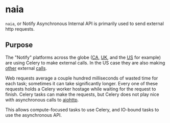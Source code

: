 # naia
`naia`, or Notify Asynchronous Internal API is primarily used to send external http requests. 

## Purpose
The "Notify" platforms across the globe ([CA](https://github.com/cds-snc/notification-api/blob/main/app/celery/service_callback_tasks.py), [UK](https://github.com/alphagov/notifications-api/blob/main/app/celery/service_callback_tasks.py), and the [US](https://github.com/department-of-veterans-affairs/notification-api/blob/master/app/celery/service_callback_tasks.py) for example) are using Celery to make external calls. In the US case they are also making [other](https://github.com/department-of-veterans-affairs/notification-api/blob/master/app/celery/lookup_va_profile_id_task.py) external [calls](https://github.com/department-of-veterans-affairs/notification-api/blob/master/app/celery/contact_information_tasks.py).

Web requests average a couple hundred milliseconds of wasted time for each task; sometimes it can take significantly longer. Every one of these requests holds a Celery worker hostage while waiting for the request to finish. Celery tasks can make the requests, but Celery does not play nice with asynchronous calls to [aiohttp](https://github.com/aio-libs/aiohttp).

This allows compute-focused tasks to use Celery, and IO-bound tasks to use the asynchronous API. 
